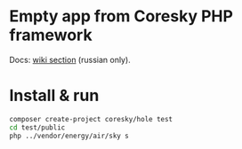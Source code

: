 
# Empty app from Coresky PHP framework

Docs: [wiki section](https://github.com/energy-coresky/air/wiki) (russian only).

# Install & run

```bash
composer create-project coresky/hole test
cd test/public
php ../vendor/energy/air/sky s
```
